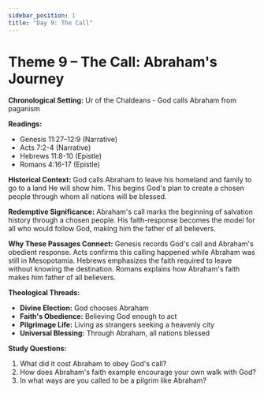 ```yaml
---
sidebar_position: 1
title: "Day 9: The Call"
---
```


# Theme 9 – The Call: Abraham's Journey

**Chronological Setting:** Ur of the Chaldeans - God calls Abraham from paganism

**Readings:**
- Genesis 11:27–12:9 (Narrative)
- Acts 7:2-4 (Narrative)
- Hebrews 11:8-10 (Epistle)
- Romans 4:16-17 (Epistle)

**Historical Context:** God calls Abraham to leave his homeland and family to go to a land He will show him. This begins God's plan to create a chosen people through whom all nations will be blessed.

**Redemptive Significance:** Abraham's call marks the beginning of salvation history through a chosen people. His faith-response becomes the model for all who would follow God, making him the father of all believers.

**Why These Passages Connect:** Genesis records God's call and Abraham's obedient response. Acts confirms this calling happened while Abraham was still in Mesopotamia. Hebrews emphasizes the faith required to leave without knowing the destination. Romans explains how Abraham's faith makes him father of all believers.

**Theological Threads:**
- **Divine Election:** God chooses Abraham
- **Faith's Obedience:** Believing God enough to act
- **Pilgrimage Life:** Living as strangers seeking a heavenly city
- **Universal Blessing:** Through Abraham, all nations blessed

**Study Questions:**
1. What did it cost Abraham to obey God's call?
2. How does Abraham's faith example encourage your own walk with God?
3. In what ways are you called to be a pilgrim like Abraham?